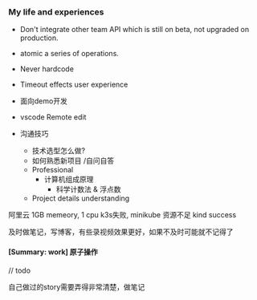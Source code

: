 ### My life and experiences
- Don't integrate other team API which is still on beta, not upgraded on production.
- atomic a series of operations.
- Never hardcode
- Timeout effects user experience


- 面向demo开发

- vscode Remote edit

- 沟通技巧

  - 技术选型怎么做?
  - 如何熟悉新项目    /自问自答
  - Professional
    - 计算机组成原理 
      - 科学计数法 & 浮点数
  - Project details understanding


阿里云 1GB memeory, 1 cpu
k3s失败, minikube 资源不足
kind success

及时做笔记，写博客，有些录视频效果更好，如果不及时可能就不记得了

#### [Summary: work] 原子操作
// todo

自己做过的story需要弄得非常清楚，做笔记

